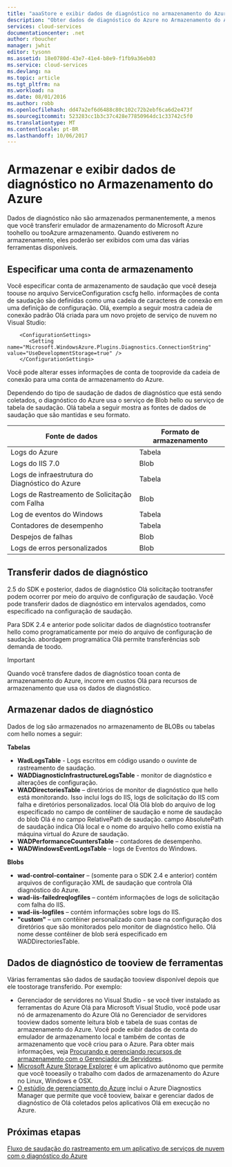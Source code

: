 ```yaml
---
title: "aaaStore e exibir dados de diagnóstico no armazenamento do Azure | Microsoft Docs"
description: "Obter dados de diagnóstico do Azure no Armazenamento do Azure e exibi-los"
services: cloud-services
documentationcenter: .net
author: rboucher
manager: jwhit
editor: tysonn
ms.assetid: 18e0780d-43e7-41e4-b8e9-f1fb9a36eb03
ms.service: cloud-services
ms.devlang: na
ms.topic: article
ms.tgt_pltfrm: na
ms.workload: na
ms.date: 08/01/2016
ms.author: robb
ms.openlocfilehash: dd47a2ef6d6488c80c102c72b2ebf6ca6d2e473f
ms.sourcegitcommit: 523283cc1b3c37c428e77850964dc1c33742c5f0
ms.translationtype: MT
ms.contentlocale: pt-BR
ms.lasthandoff: 10/06/2017
---
```

# <a name="store-and-view-diagnostic-data-in-azure-storage"></a>Armazenar e exibir dados de diagnóstico no Armazenamento do Azure
Dados de diagnóstico não são armazenados permanentemente, a menos que você transferir emulador de armazenamento do Microsoft Azure toohello ou tooAzure armazenamento. Quando estiverem no armazenamento, eles poderão ser exibidos com uma das várias ferramentas disponíveis.

## <a name="specify-a-storage-account"></a>Especificar uma conta de armazenamento
Você especificar conta de armazenamento de saudação que você deseja toouse no arquivo ServiceConfiguration cscfg hello. informações de conta de saudação são definidas como uma cadeia de caracteres de conexão em uma definição de configuração. Olá, exemplo a seguir mostra cadeia de conexão padrão Olá criada para um novo projeto de serviço de nuvem no Visual Studio:

```
    <ConfigurationSettings>
       <Setting name="Microsoft.WindowsAzure.Plugins.Diagnostics.ConnectionString" value="UseDevelopmentStorage=true" />
    </ConfigurationSettings>
```

Você pode alterar esses informações de conta de tooprovide da cadeia de conexão para uma conta de armazenamento do Azure.

Dependendo do tipo de saudação de dados de diagnóstico que está sendo coletados, o diagnóstico do Azure usa o serviço de Blob hello ou serviço de tabela de saudação. Olá tabela a seguir mostra as fontes de dados de saudação que são mantidas e seu formato.

| Fonte de dados | Formato de armazenamento |
| --- | --- |
| Logs do Azure |Tabela |
| Logs do IIS 7.0 |Blob |
| Logs de infraestrutura do Diagnóstico do Azure |Tabela |
| Logs de Rastreamento de Solicitação com Falha |Blob |
| Log de eventos do Windows |Tabela |
| Contadores de desempenho |Tabela |
| Despejos de falhas |Blob |
| Logs de erros personalizados |Blob |

## <a name="transfer-diagnostic-data"></a>Transferir dados de diagnóstico
2.5 do SDK e posterior, dados de diagnóstico Olá solicitação tootransfer podem ocorrer por meio do arquivo de configuração de saudação. Você pode transferir dados de diagnóstico em intervalos agendados, como especificado na configuração de saudação.

Para SDK 2.4 e anterior pode solicitar dados de diagnóstico tootransfer hello como programaticamente por meio do arquivo de configuração de saudação. abordagem programática Olá permite transferências sob demanda de toodo.

> [!IMPORTANT]
> Quando você transfere dados de diagnóstico tooan conta de armazenamento do Azure, incorre em custos Olá para recursos de armazenamento que usa os dados de diagnóstico.
> 
> 

## <a name="store-diagnostic-data"></a>Armazenar dados de diagnóstico
Dados de log são armazenados no armazenamento de BLOBs ou tabelas com hello nomes a seguir:

**Tabelas**

* **WadLogsTable** - Logs escritos em código usando o ouvinte de rastreamento de saudação.
* **WADDiagnosticInfrastructureLogsTable** - monitor de diagnóstico e alterações de configuração.
* **WADDirectoriesTable** – diretórios de monitor de diagnóstico que hello está monitorando.  Isso inclui logs do IIS, logs de solicitação do IIS com falha e diretórios personalizados.  local Olá Olá blob do arquivo de log especificado no campo de contêiner de saudação e nome de saudação do blob Olá é no campo RelativePath de saudação.  campo AbsolutePath de saudação indica Olá local e o nome do arquivo hello como existia na máquina virtual do Azure de saudação.
* **WADPerformanceCountersTable** – contadores de desempenho.
* **WADWindowsEventLogsTable** – logs de Eventos do Windows.

**Blobs**

* **wad-control-container** – (somente para o SDK 2.4 e anterior) contém arquivos de configuração XML de saudação que controla Olá diagnóstico do Azure.
* **wad-iis-failedreqlogfiles** – contém informações de logs de solicitação com falha do IIS.
* **wad-iis-logfiles** – contém informações sobre logs do IIS.
* **"custom"** – um contêiner personalizado com base na configuração dos diretórios que são monitorados pelo monitor de diagnóstico hello.  Olá nome desse contêiner de blob será especificado em WADDirectoriesTable.

## <a name="tools-tooview-diagnostic-data"></a>Dados de diagnóstico de tooview de ferramentas
Várias ferramentas são dados de saudação tooview disponível depois que ele toostorage transferido. Por exemplo:

* Gerenciador de servidores no Visual Studio - se você tiver instalado as ferramentas do Azure Olá para Microsoft Visual Studio, você pode usar nó de armazenamento do Azure Olá no Gerenciador de servidores tooview dados somente leitura blob e tabela de suas contas de armazenamento do Azure. Você pode exibir dados de conta do emulador de armazenamento local e também de contas de armazenamento que você criou para o Azure. Para obter mais informações, veja [Procurando e gerenciando recursos de armazenamento com o Gerenciador de Servidores](../vs-azure-tools-storage-resources-server-explorer-browse-manage.md).
* [Microsoft Azure Storage Explorer](../vs-azure-tools-storage-manage-with-storage-explorer.md) é um aplicativo autônomo que permite que você tooeasily o trabalho com dados de armazenamento do Azure no Linux, Windows e OSX.
* [O estúdio de gerenciamento do Azure](http://www.cerebrata.com/products/azure-management-studio/introduction) inclui o Azure Diagnostics Manager que permite que você tooview, baixar e gerenciar dados de diagnóstico de Olá coletados pelos aplicativos Olá em execução no Azure.

## <a name="next-steps"></a>Próximas etapas
[Fluxo de saudação do rastreamento em um aplicativo de serviços de nuvem com o diagnóstico do Azure](cloud-services-dotnet-diagnostics-trace-flow.md)

